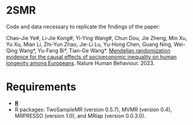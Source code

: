 # 2SMR
Code and data necessary to replicate the findings of the paper: 

Chao-Jie Ye#, Li-Jie Kong#, Yi-Ying Wang#, Chun Dou, Jie Zheng, Min Xu, Yu Xu, Mian Li, Zhi-Yun Zhao, Jie-Li Lu, Yu-Hong Chen, Guang Ning, Wei-Qing Wang*, Yu-Fang Bi*, Tian-Ge Wang*. [Mendelian randomization evidence for the causal effects of socioeconomic inequality on human longevity among Europeans](https://www.nature.com/articles/s41562-023-01646-1). Nature Human Behaviour. 2023.

# Requirements
- [**R**](https://www.r-project.org/)
 - R packages: TwoSampleMR (version 0.5.7), MVMR (version 0.4), MRPRESSO (version 1.0), and MRlap (version 0.0.3.0).
